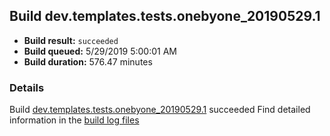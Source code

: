 ## Build dev.templates.tests.onebyone_20190529.1
- **Build result:** `succeeded`
- **Build queued:** 5/29/2019 5:00:01 AM
- **Build duration:** 576.47 minutes
### Details
Build [dev.templates.tests.onebyone_20190529.1](https://winappstudio.visualstudio.com/web/build.aspx?pcguid=a4ef43be-68ce-4195-a619-079b4d9834c2&builduri=vstfs%3a%2f%2f%2fBuild%2fBuild%2f28193) succeeded
Find detailed information in the [build log files](https://uwpctdiags.blob.core.windows.net/buildlogs/dev.templates.tests.onebyone_20190529.1_logs.zip)

